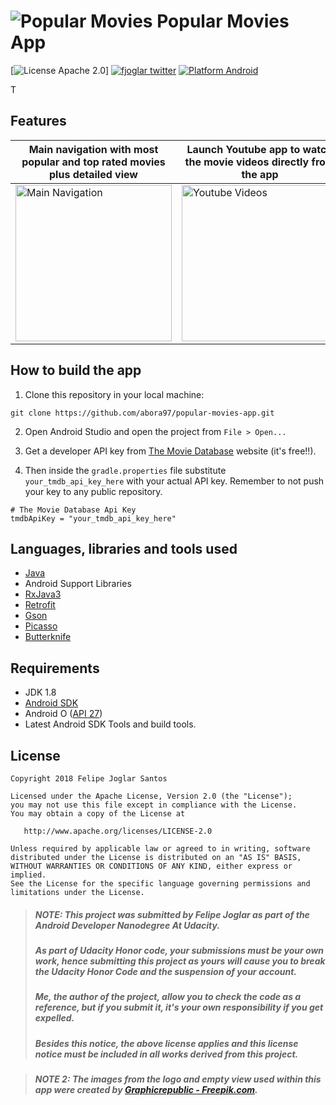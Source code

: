 # ![Popular Movies](https://raw.githubusercontent.com/fjoglar/popular-movies-app/master/app/src/main/res/mipmap-mdpi/ic_launcher_round.png) Popular Movies App

[![License Apache 2.0](https://img.shields.io/badge/license-Apache%202.0-green.svg)]
[![fjoglar twitter](https://img.shields.io/badge/twitter-@Mahmod_Elebiary-blue.svg)](https://twitter.com/Mahmod_Elebiary)
[![Platform Android](https://img.shields.io/badge/platform-Android-blue.svg)](https://www.android.com)

T

## Features

Main navigation with most popular and top rated movies plus detailed view | Launch Youtube app to watch the movie videos directly from the app | Add and remove a movie from your favorite list
------------ | ------------- | -------------
<img src="https://raw.githubusercontent.com/fjoglar/popular-movies-app/master/assets/main-navigation.gif" width="250px" alt="Main Navigation"/> | <img src="https://raw.githubusercontent.com/fjoglar/popular-movies-app/master/assets/youtube-videos.gif" width="250px" alt="Youtube Videos"/> | <img src="https://raw.githubusercontent.com/fjoglar/popular-movies-app/master/assets/favorites.gif" width="250px" alt="Favorites Functionality"/>


## How to build the app

1. Clone this repository in your local machine:

```
git clone https://github.com/abora97/popular-movies-app.git
```

2. Open Android Studio and open the project from `File > Open...`

3. Get a developer API key from [The Movie Database](https://www.themoviedb.org/) website (it's free!!).

4. Then inside the `gradle.properties` file substitute `your_tmdb_api_key_here` with your actual API key. Remember to not push your key to any public repository.

```
# The Movie Database Api Key
tmdbApiKey = "your_tmdb_api_key_here"
```


## Languages, libraries and tools used

* [Java](https://docs.oracle.com/javase/8/)
* Android Support Libraries
* [RxJava3](https://github.com/ReactiveX/RxJava/wiki/What's-different-in-2.0)
* [Retrofit](https://github.com/square/retrofit)
* [Gson](https://github.com/google/gson)
* [Picasso](https://github.com/square/picasso)
* [Butterknife](https://github.com/JakeWharton/butterknife)


## Requirements

* JDK 1.8
* [Android SDK](https://developer.android.com/studio/index.html)
* Android O ([API 27](https://developer.android.com/preview/api-overview.html))
* Latest Android SDK Tools and build tools.


## License

```
Copyright 2018 Felipe Joglar Santos

Licensed under the Apache License, Version 2.0 (the "License");
you may not use this file except in compliance with the License.
You may obtain a copy of the License at

   http://www.apache.org/licenses/LICENSE-2.0

Unless required by applicable law or agreed to in writing, software
distributed under the License is distributed on an "AS IS" BASIS,
WITHOUT WARRANTIES OR CONDITIONS OF ANY KIND, either express or implied.
See the License for the specific language governing permissions and
limitations under the License.
```

>##### **NOTE:** This project was submitted by Felipe Joglar as part of the Android Developer Nanodegree At Udacity.
>##### As part of Udacity Honor code, your submissions must be your own work, hence submitting this project as yours will cause you to break the Udacity Honor Code and the suspension of your account.
>##### Me, the author of the project, allow you to check the code as a reference, but if you submit it, it's your own responsibility if you get expelled.
>##### Besides this notice, the above license applies and this license notice must be included in all works derived from this project.

>##### **NOTE 2:** The images from the logo and empty view used within this app were created by [Graphicrepublic - Freepik.com](https://www.freepik.es/fotos-vectores-gratis/fondo)</a>.
